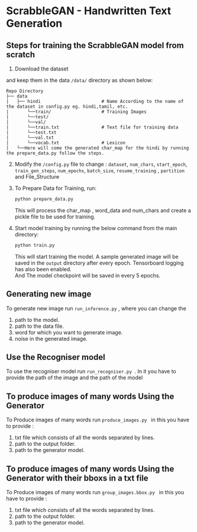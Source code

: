# ScrabbleGAN - Handwritten Text Generation

## Steps for training the ScrabbleGAN model from scratch
1. Download the dataset

and keep them in the data `/data/` directory as shown below:
```
Repo Directory
├── data
|   ├── hindi                       # Name According to the name of the dataset in config.py eg. hindi,tamil, etc.
|       └──train/                   # Training Images
|       └──test/
|       └──val/
|       └──train.txt                # Text file for training data
|       └──test.txt
|       └──val.txt                  
|       └──vocab.txt                # Lexicon
|   └──Here will come the generated char_map for the hindi by running the prepare_data.py follow the steps.
```

2. Modify the `/config.py` file to change :
`dataset`, `num_chars`, `start_epoch`, `train_gen_steps`,  `num_epochs`, `batch_size`, `resume_training` , `partition` and File_Structure


3. To Prepare Data for Training, run:
    ```bash
    python prepare_data.py
    ```
    This will process the char_map , word_data and num_chars and create a pickle file to be used for training. 

4. Start model training by running the below command from the main directory:
    ```bash
    python train.py
    ```
   This will start training the model. A sample generated image will be saved in the `output` directory
   after every epoch. Tensorboard logging has also been enabled.  
   And The model checkpoint will be saved in every 5 epochs.

## Generating new image
To generate new image run `run_inference.py` , where you can change the 

1. path to the model.
2. path to the data file.
3. word for which you want to generate image.
4. noise in the generated image.

## Use the Recogniser model
To use the recogniser model run `run_recogniser.py `. In it you have to provide the path of the image and the path of the model

## To produce images of many words Using the Generator
To Produce images of many words run `produce_images.py ` in this you have to provide :
1. txt file which consists of all the words separated by lines.
2. path to the output folder.
3. path to the generator model.

## To produce images of many words Using the Generator with their bboxs in a txt file
To Produce images of many words run `group_images.bbox.py ` in this you have to provide :
1. txt file which consists of all the words separated by lines.
2. path to the output folder.
3. path to the generator model.